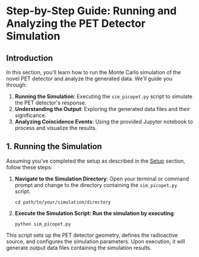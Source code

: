 # Step-by-Step Guide: Running and Analyzing the PET Detector Simulation

## Introduction

In this section, you'll learn how to run the Monte Carlo simulation of the novel PET detector and analyze the generated data. We'll guide you through:

1. **Running the Simulation**: Executing the `sim_picopet.py` script to simulate the PET detector's response.
2. **Understanding the Output**: Exploring the generated data files and their significance.
3. **Analyzing Coincidence Events**: Using the provided Jupyter notebook to process and visualize the results.

## 1. Running the Simulation

Assuming you've completed the setup as described in the [Setup](setup.md) section, follow these steps:

1. **Navigate to the Simulation Directory**: Open your terminal or command prompt and change to the directory containing the `sim_picopet.py` script.

    ```
    cd path/to/your/simulation/directory
    ```


2. **Execute the Simulation Script: Run the simulation by executing**:
    ```
    python sim_picopet.py
    ```

This script sets up the PET detector geometry, defines the radioactive source, and configures the simulation parameters. Upon execution, it will generate output data files containing the simulation results.